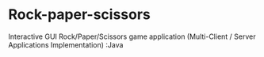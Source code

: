 # Rock-paper-scissors
Interactive GUI Rock/Paper/Scissors game application
(Multi-Client / Server Applications Implementation)
:Java
